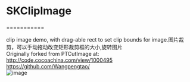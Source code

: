 # SKClipImage
 ===========

clip image demo, with drag-able rect to set clip bounds for image.图片裁剪，可以手动拖动改变矩形裁剪框的大小,旋转图片<br>
Originally forked from PTCutImage at: http://code.cocoachina.com/view/1000495
<br>
 https://github.com/Wangpengtao/
 <br>
  ![image](https://img2020.cnblogs.com/blog/837089/202112/837089-20211224164938196-1921808235.png)  <br>

